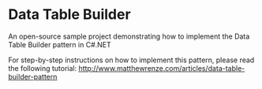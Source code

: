 Data Table Builder
==============

An open-source sample project demonstrating how to implement the Data Table Builder pattern in C#.NET

For step-by-step instructions on how to implement this pattern, please read the following tutorial:
http://www.matthewrenze.com/articles/data-table-builder-pattern
